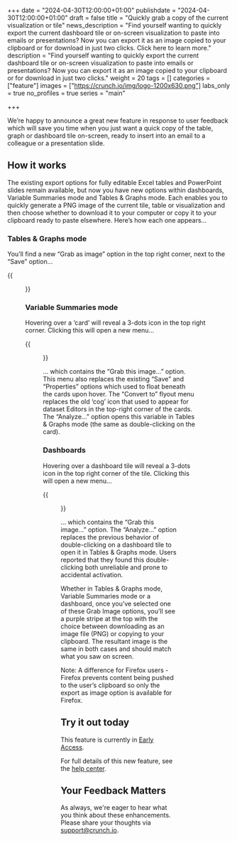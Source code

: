 +++
date = "2024-04-30T12:00:00+01:00"
publishdate = "2024-04-30T12:00:00+01:00"
draft = false
title = "Quickly grab a copy of the current visualization or tile"
news_description = "Find yourself wanting to quickly export the current dashboard tile or on-screen visualization to paste into emails or presentations? Now you can export it as an image copied to your clipboard or for download in just two clicks. Click here to learn more."
description = "Find yourself wanting to quickly export the current dashboard tile or on-screen visualization to paste into emails or presentations? Now you can export it as an image copied to your clipboard or for download in just two clicks."
weight = 20
tags = []
categories = ["feature"]
images = ["https://crunch.io/img/logo-1200x630.png"]
labs_only = true
no_profiles = true
series = "main"

+++

We’re happy to announce a great new feature in response to user feedback which will save you time when you just want a quick copy of the table, graph or dashboard tile on-screen, ready to insert into an email to a colleague or a presentation slide.

## How it works

The existing export options for fully editable Excel tables and PowerPoint slides remain available, but now you have new options within dashboards, Variable Summaries mode and Tables & Graphs mode. Each enables you to quickly generate a PNG image of the current tile, table or visualization and then choose whether to download it to your computer or copy it to your clipboard ready to paste elsewhere. Here’s how each one appears…

### Tables & Graphs mode

You’ll find a new “Grab as image” option in the top right corner, next to the “Save” option…

{{<figure src="https://player-crunch-io.s3.amazonaws.com/help-crunch-io/screenshots/quick-copy-image-01.png" class="img-fluid max-width-img-md">}}

### Variable Summaries mode

Hovering over a ‘card’ will reveal a 3-dots icon in the top right corner. Clicking this will open a new menu…

{{<figure src="https://player-crunch-io.s3.amazonaws.com/help-crunch-io/screenshots/quick-copy-image-02.png" class="img-fluid max-width-img-md">}}

… which contains the “Grab this image…” option. This menu also replaces the existing “Save” and “Properties” options which used to float beneath the cards upon hover. The “Convert to” flyout menu replaces the old ‘cog’ icon that used to appear for dataset Editors in the top-right corner of the cards. The “Analyze…” option opens this variable in Tables & Graphs mode (the same as double-clicking on the card).

### Dashboards

Hovering over a dashboard tile will reveal a 3-dots icon in the top right corner of the tile. Clicking this will open a new menu…

{{<figure src="https://player-crunch-io.s3.amazonaws.com/help-crunch-io/screenshots/quick-copy-image-03.png" class="img-fluid max-width-img-md">}}

… which contains the “Grab this image…” option. The “Analyze…” option replaces the previous behavior of double-clicking on a dashboard tile to open it in Tables & Graphs mode. Users reported that they found this double-clicking both unreliable and prone to accidental activation.

Whether in Tables & Graphs mode, Variable Summaries mode or a dashboard, once you’ve selected one of these Grab Image options, you’ll see a purple stripe at the top with the choice between downloading as an image file (PNG) or copying to your clipboard. The resultant image is the same in both cases and should match what you saw on screen.

Note: A difference for Firefox users - Firefox prevents content being pushed to the user’s clipboard so only the export as image option is available for Firefox.

## Try it out today


This feature is currently in [Early Access](https://help.crunch.io/hc/en-us/articles/360040465331-How-to-enable-early-access).

For full details of this new feature, see the [help center](https://help.crunch.io/hc/en-us/articles/20500101668365-Confidence-intervals-on-graphs).

## Your Feedback Matters

As always, we're eager to hear what you think about these enhancements. Please share your thoughts via [support@crunch.io](mailto:support@crunch.io).